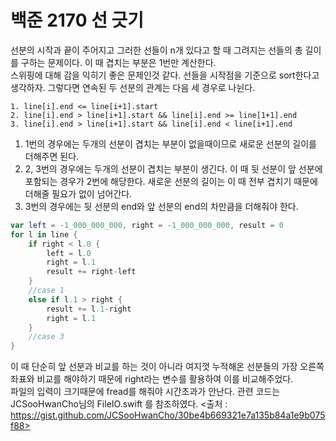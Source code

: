 # 백준 2170 선 긋기
선분의 시작과 끝이 주어지고 그러한 선들이 n개 있다고 할 때 그려지는 선들의 총 길이를 구하는 문제이다. 이 때 겹치는 부분은 1번만 계산한다.  
스위핑에 대해 감을 익히기 좋은 문제인것 같다. 선들을 시작점을 기준으로 sort한다고 생각하자. 그렇다면 연속된 두 선분의 관계는 다음 세 경우로 나뉜다.
```
1. line[i].end <= line[i+1].start
2. line[i].end > line[i+1].start && line[i].end >= line[1+1].end
3. line[i].end > line[i+1].start && line[i].end < line[i+1].end
```
1) 1번의 경우에는 두개의 선분이 겹치는 부분이 없을때이므로 새로운 선분의 길이를 더해주면 된다.  
2) 2, 3번의 경우에는 두개의 선분이 겹치는 부분이 생긴다. 이 때 뒷 선분이 앞 선분에 포함되는 경우가 2번에 해당한다. 새로운 선분의 길이는 이 때 전부 겹치기 때문에 더해줄 필요가 없이 넘어간다.  
3) 3번의 경우에는 뒷 선분의 end와 앞 선분의 end의 차만큼을 더해줘야 한다.
```swift
var left = -1_000_000_000, right = -1_000_000_000, result = 0
for l in line {
    if right < l.0 {
        left = l.0
        right = l.1
        result += right-left
    }
    //case 1
    else if l.1 > right {
        result += l.1-right
        right = l.1
    }
    //case 3
}
```
이 때 단순히 앞 선분과 비교를 하는 것이 아니라 여지껏 누적해온 선분들의 가장 오른쪽 좌표와 비교를 해야하기 때문에 right라는 변수를 활용하여 이를 비교해주었다.  
파일의 입력이 크기때문에 fread를 해줘야 시간초과가 안난다. 관련 코드는 JCSooHwanCho님의 FileIO.swift 를 참조하였다. <출처 : https://gist.github.com/JCSooHwanCho/30be4b669321e7a135b84a1e9b075f88>  
